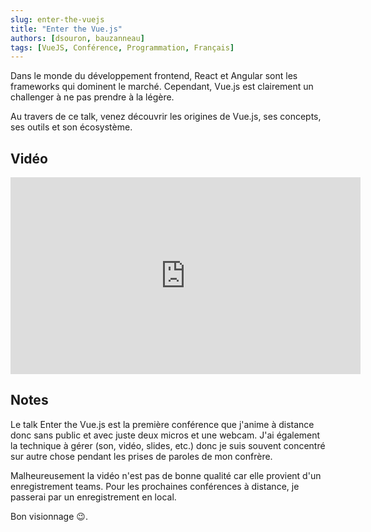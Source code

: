 ```yaml
---
slug: enter-the-vuejs
title: "Enter the Vue.js"
authors: [dsouron, bauzanneau]
tags: [VueJS, Conférence, Programmation, Français]
---
```


Dans le monde du développement frontend, React et Angular sont les frameworks qui dominent le marché. Cependant, Vue.js est clairement un challenger à ne pas prendre à la légère.

Au travers de ce talk, venez découvrir les origines de Vue.js, ses concepts, ses outils et son écosystème.

<!--truncate-->

## Vidéo

<iframe width="560" height="315" src="https://www.youtube-nocookie.com/embed/r8WDTZdyqow?start=180" title="YouTube video player" frameborder="0" allow="accelerometer; autoplay; clipboard-write; encrypted-media; gyroscope; picture-in-picture" allowfullscreen></iframe>

## Notes

Le talk Enter the Vue.js est la première conférence que j'anime à distance donc sans public et avec juste deux micros et une webcam. J'ai également la technique à gérer (son, vidéo, slides, etc.) donc je suis souvent concentré sur autre chose pendant les prises de paroles de mon confrère.

Malheureusement la vidéo n'est pas de bonne qualité car elle provient d'un enregistrement teams. Pour les prochaines conférences à distance, je passerai par un enregistrement en local.

Bon visionnage 😉.
